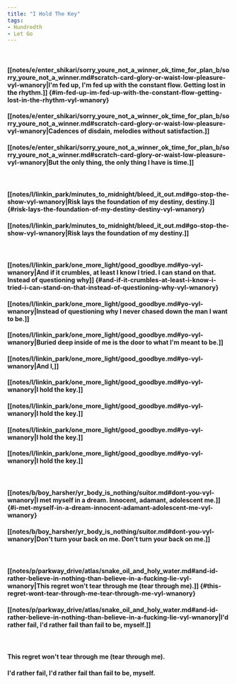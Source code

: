 ```yaml
---
title: "I Hold The Key"
tags:
- Hundredth
- Let Go
---
```

&nbsp;
#### [[notes/e/enter_shikari/sorry_youre_not_a_winner_ok_time_for_plan_b/sorry_youre_not_a_winner.md#scratch-card-glory-or-waist-low-pleasure-vyl-wnanory|I'm fed up, I'm fed up with the constant flow. Getting lost in the rhythm.]] {#im-fed-up-im-fed-up-with-the-constant-flow-getting-lost-in-the-rhythm-vyl-wnanory}
#### [[notes/e/enter_shikari/sorry_youre_not_a_winner_ok_time_for_plan_b/sorry_youre_not_a_winner.md#scratch-card-glory-or-waist-low-pleasure-vyl-wnanory|Cadences of disdain, melodies without satisfaction.]]
#### [[notes/e/enter_shikari/sorry_youre_not_a_winner_ok_time_for_plan_b/sorry_youre_not_a_winner.md#scratch-card-glory-or-waist-low-pleasure-vyl-wnanory|But the only thing, the only thing I have is time.]]
&nbsp;
#### [[notes/l/linkin_park/minutes_to_midnight/bleed_it_out.md#go-stop-the-show-vyl-wnanory|Risk lays the foundation of my destiny, destiny.]] {#risk-lays-the-foundation-of-my-destiny-destiny-vyl-wnanory}
#### [[notes/l/linkin_park/minutes_to_midnight/bleed_it_out.md#go-stop-the-show-vyl-wnanory|Risk lays the foundation of my destiny.]]
&nbsp;
#### [[notes/l/linkin_park/one_more_light/good_goodbye.md#yo-vyl-wnanory|And if it crumbles, at least I know I tried. I can stand on that. Instead of questioning why]] {#and-if-it-crumbles-at-least-i-know-i-tried-i-can-stand-on-that-instead-of-questioning-why-vyl-wnanory}
#### [[notes/l/linkin_park/one_more_light/good_goodbye.md#yo-vyl-wnanory|Instead of questioning why I never chased down the man I want to be.]]
#### [[notes/l/linkin_park/one_more_light/good_goodbye.md#yo-vyl-wnanory|Buried deep inside of me is the door to what I'm meant to be.]]
#### [[notes/l/linkin_park/one_more_light/good_goodbye.md#yo-vyl-wnanory|And I,]]
#### [[notes/l/linkin_park/one_more_light/good_goodbye.md#yo-vyl-wnanory|I hold the key.]]
#### [[notes/l/linkin_park/one_more_light/good_goodbye.md#yo-vyl-wnanory|I hold the key.]]
#### [[notes/l/linkin_park/one_more_light/good_goodbye.md#yo-vyl-wnanory|I hold the key.]]
#### [[notes/l/linkin_park/one_more_light/good_goodbye.md#yo-vyl-wnanory|I hold the key.]]
&nbsp;
#### [[notes/b/boy_harsher/yr_body_is_nothing/suitor.md#dont-you-vyl-wnanory|I met myself in a dream. Innocent, adamant, adolescent me.]] {#i-met-myself-in-a-dream-innocent-adamant-adolescent-me-vyl-wnanory}
#### [[notes/b/boy_harsher/yr_body_is_nothing/suitor.md#dont-you-vyl-wnanory|Don't turn your back on me. Don't turn your back on me.]]
&nbsp;
#### [[notes/p/parkway_drive/atlas/snake_oil_and_holy_water.md#and-id-rather-believe-in-nothing-than-believe-in-a-fucking-lie-vyl-wnanory|This regret won't tear through me (tear through me).]] {#this-regret-wont-tear-through-me-tear-through-me-vyl-wnanory}
#### [[notes/p/parkway_drive/atlas/snake_oil_and_holy_water.md#and-id-rather-believe-in-nothing-than-believe-in-a-fucking-lie-vyl-wnanory|I'd rather fail, I'd rather fail than fail to be, myself.]]
&nbsp;
#### This regret won't tear through me (tear through me).
#### I'd rather fail, I'd rather fail than fail to be, myself.

